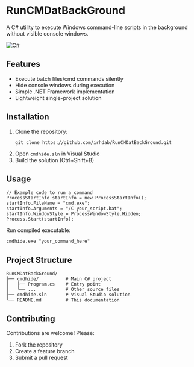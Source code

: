 # RunCMDatBackGround

A C# utility to execute Windows command-line scripts in the background without visible console windows.

![C#](https://img.shields.io/badge/C%23-239120?logo=c-sharp&logoColor=white)

## Features
- Execute batch files/cmd commands silently
- Hide console windows during execution
- Simple .NET Framework implementation
- Lightweight single-project solution

## Installation
1. Clone the repository:
   ```
   git clone https://github.com/irhdab/RunCMDatBackGround.git
   ```
2. Open `cmdhide.sln` in Visual Studio
3. Build the solution (Ctrl+Shift+B)

## Usage
```
// Example code to run a command
ProcessStartInfo startInfo = new ProcessStartInfo();
startInfo.FileName = "cmd.exe";
startInfo.Arguments = "/C your_script.bat";
startInfo.WindowStyle = ProcessWindowStyle.Hidden;
Process.Start(startInfo);
```

Run compiled executable:
```
cmdhide.exe "your_command_here"
```

## Project Structure
```
RunCMDatBackGround/
├── cmdhide/          # Main C# project
│   ├── Program.cs    # Entry point
│   └── ...           # Other source files
├── cmdhide.sln       # Visual Studio solution
└── README.md         # This documentation
```

## Contributing
Contributions are welcome! Please:
1. Fork the repository
2. Create a feature branch
3. Submit a pull request
